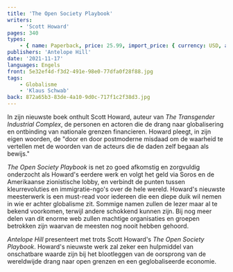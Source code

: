 ```yaml
---
title: 'The Open Society Playbook'
writers:
    - 'Scott Howard'
pages: 340
types:
    - { name: Paperback, price: 25.99, import_price: { currency: USD, amount: 21.51 }, isbn: 978-1-953730-99-2, size: { height: 229, width: 153, depth: 20 }, supplier: 'Ex Libris' }
publishers: 'Antelope Hill'
date: '2021-11-17'
languages: Engels
front: 5e32ef4d-f3d2-491e-98e0-77dfa0f28f88.jpg
tags:
    - Globalisme
    - 'Klaus Schwab'
back: 872a65b3-83de-4a10-9d0c-717f1c2f38d3.jpg
---
```


In zijn nieuwste boek onthult Scott Howard, auteur van *The Transgender Industrial Complex*, de personen en actoren die de drang naar globalisering en ontbinding van nationale grenzen financieren. Howard pleegt, in zijn eigen woorden, de "door en door postmoderne misdaad om de waarheid te vertellen met de woorden van de acteurs die de daden zelf begaan als bewijs."
 
*The Open Society Playbook* is net zo goed afkomstig en zorgvuldig onderzocht als Howard's eerdere werk en volgt het geld via Soros en de Amerikaanse zionistische lobby, en verbindt de punten tussen kleurrevoluties en immigratie-ngo's over de hele wereld. Howard's nieuwste meesterwerk is een must-read voor iedereen die een diepe duik wil nemen in wie er achter globalisme zit. Sommige namen zullen de lezer maar al te bekend voorkomen, terwijl andere schokkend kunnen zijn. Bij nog meer delen van dit enorme web zullen machtige organisaties en groepen betrokken zijn waarvan de meesten nog nooit hebben gehoord.
  
*Antelope Hill* presenteert met trots Scott Howard's *The Open Society Playbook*. Howard's nieuwste werk zal zeker een hulpmiddel van onschatbare waarde zijn bij het blootleggen van de oorsprong van de wereldwijde drang naar open grenzen en een geglobaliseerde economie.
